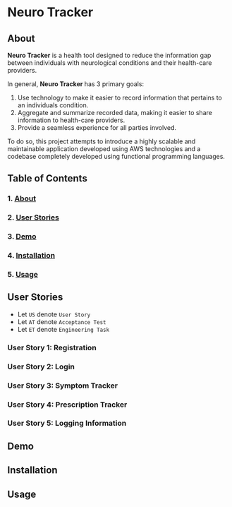 # Neuro Tracker

## About

**Neuro Tracker** is a health tool designed to reduce the information gap between
individuals with neurological conditions and their health-care providers.

In general, **Neuro Tracker** has 3 primary goals:

1. Use technology to make it easier to record information that pertains to an
   individuals condition.
2. Aggregate and summarize recorded data, making it easier to share information
   to health-care providers.
3. Provide a seamless experience for all parties involved.

To do so, this project attempts to introduce a highly scalable and maintainable application
developed using AWS technologies and a codebase completely developed using functional programming languages.

## Table of Contents

### 1. [About](#about)

### 2. [User Stories](#user-stories)

### 3. [Demo](#demo)

### 4. [Installation](#installation)

### 5. [Usage](#usage)

## User Stories

- Let `US` denote `User Story`
- Let `AT` denote `Acceptance Test`
- Let `ET` denote `Engineering Task`

### User Story 1: Registration

### User Story 2: Login

### User Story 3: Symptom Tracker

### User Story 4: Prescription Tracker

### User Story 5: Logging Information

## Demo

## Installation

## Usage
